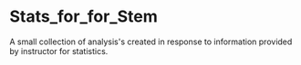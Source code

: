 # Stats_for_for_Stem
A small collection of analysis's created in response to information provided by instructor for statistics. 
